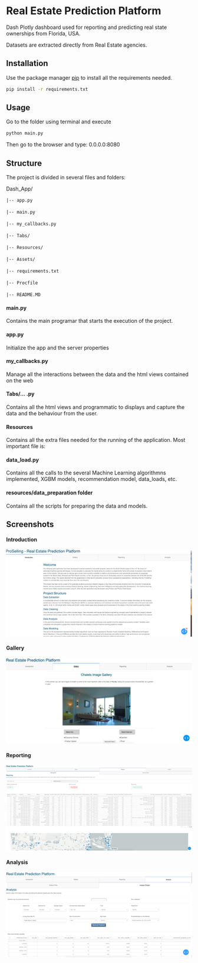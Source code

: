 # Real Estate Prediction Platform

Dash Plotly dashboard used for reporting and predicting real state ownerships from Florida, USA.

Datasets are extracted directly from Real Estate agencies.

## Installation

Use the package manager [pip](https://pip.pypa.io/en/stable/) to install all the requirements needed.

```bash
pip install -r requirements.txt
```

## Usage

Go to the folder using terminal and execute 
```python
python main.py
```
Then go to the browser and type: 0.0.0.0:8080

## Structure

The project is divided in several files and folders:

Dash_App/

	|-- app.py

	|-- main.py

	|-- my_callbacks.py

	|-- Tabs/

	|-- Resources/

	|-- Assets/

	|-- requirements.txt

	|-- Procfile

	|-- README.MD


#### main.py 

Contains the main programar that starts the execution of the project.

####  app.py

Initialize the app and the server properties

####  my_callbacks.py

Manage all the interactions between the data and the html views contained on the web

####  Tabs/... .py

Contains all the html views and programmatic to displays and capture the data and the behaviour from the user.

####  Resources

Contains all the extra files needed for the running of the application.
Most important file is:

####  	data_load.py

Contains all the calls to the several Machine Learning algorithmns implemented, XGBM models, recommendation model, data_loads, etc.

####  	resources/data_preparation folder

Contains all the scripts for preparing the data and models.

## Screenshots

#### Introduction

![Introduction](resources/readme_Screenshots/welcome.png?raw=true "Introduction view")

#### Gallery

![Gallery](resources/readme_Screenshots/gallery.png?raw=true "Gallery view")


#### Reporting

![Reporting](resources/readme_Screenshots/reporting.png?raw=true "Reporting view")



#### Analysis

![Analysis](resources/readme_Screenshots/analysis.png?raw=true "Analysis view")